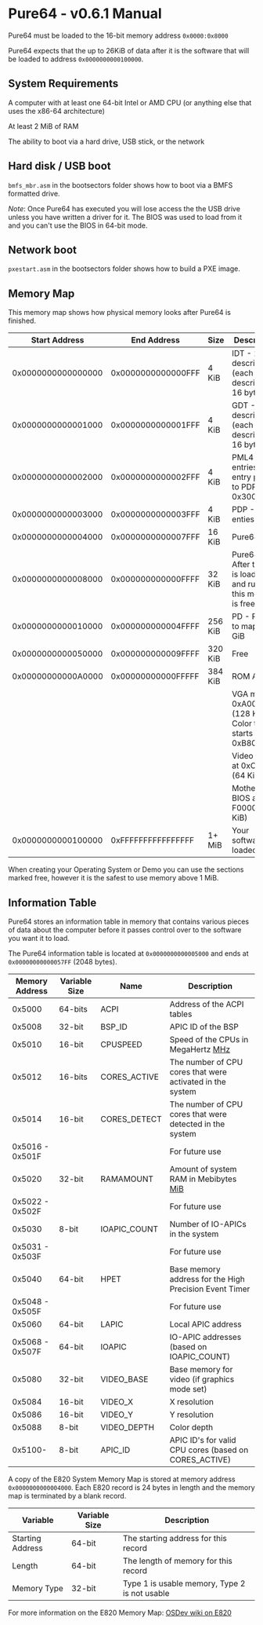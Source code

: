 # Pure64 - v0.6.1 Manual

Pure64 must be loaded to the 16-bit memory address `0x0000:0x8000`

Pure64 expects that the up to 26KiB of data after it is the software that will be loaded to address `0x0000000000100000`.


## System Requirements

A computer with at least one 64-bit Intel or AMD CPU (or anything else that uses the x86-64 architecture)

At least 2 MiB of RAM

The ability to boot via a hard drive, USB stick, or the network


## Hard disk / USB boot

`bmfs_mbr.asm` in the bootsectors folder shows how to boot via a BMFS formatted drive.

*Note*: Once Pure64 has executed you will lose access the the USB drive unless you have written a driver for it. The BIOS was used to load from it and you can't use the BIOS in 64-bit mode.


## Network boot

`pxestart.asm` in the bootsectors folder shows how to build a PXE image.


## Memory Map

This memory map shows how physical memory looks after Pure64 is finished.

| Start Address      | End Address        | Size    | Description |
|--------------------| -------------------|---------|-------------|
| 0x0000000000000000 | 0x0000000000000FFF | 4 KiB   | IDT - 256 descriptors (each descriptor is 16 bytes)|
| 0x0000000000001000 | 0x0000000000001FFF | 4 KiB   | GDT - 256 descriptors (each descriptor is 16 bytes)|
| 0x0000000000002000 | 0x0000000000002FFF | 4 KiB   | PML4 - 512 entries, first entry points to PDP at 0x3000|
| 0x0000000000003000 | 0x0000000000003FFF | 4 KiB   | PDP - 512 enties|
| 0x0000000000004000 | 0x0000000000007FFF | 16 KiB  | Pure64 Data |
| 0x0000000000008000 | 0x000000000000FFFF | 32 KiB  | Pure64 - After the OS is loaded and running this memory is free again|
| 0x0000000000010000 | 0x000000000004FFFF | 256 KiB | PD - Room to map 64 GiB|
| 0x0000000000050000 | 0x000000000009FFFF | 320 KiB | Free |
| 0x00000000000A0000 | 0x00000000000FFFFF | 384 KiB | ROM Area|
|                    |                    |         | VGA mem at 0xA0000 (128 KiB) Color text starts at 0xB8000|
|                    |                    |         | Video BIOS at 0xC0000 (64 KiB)|
|                    |                    |         | Motherboard BIOS at F0000 (64 KiB)|
| 0x0000000000100000 | 0xFFFFFFFFFFFFFFFF | 1+ MiB  | Your software is loaded here|

When creating your Operating System or Demo you can use the sections marked free, however it is the safest to use memory above 1 MiB.


## Information Table

Pure64 stores an information table in memory that contains various pieces of data about the computer before it passes control over to the software you want it to load.

The Pure64 information table is located at `0x0000000000005000` and ends at `0x00000000000057FF` (2048 bytes).


|Memory Address|Variable Size | Name | Description |
|--------------|--------------|-------|-------------|
|0x5000        | 64-bits      | ACPI  | Address of the ACPI tables  |
|0x5008        |32-bit        |BSP_ID | APIC ID of the BSP|
|0x5010        |16-bit        |CPUSPEED| Speed of the CPUs in MegaHertz [MHz](http://en.wikipedia.org/wiki/Mhz#Computing) |
|0x5012        |16-bits       |CORES_ACTIVE |The number of CPU cores that were activated in the system|
|0x5014|16-bit|CORES_DETECT|The number of CPU cores that were detected in the system|
|0x5016 - 0x501F| | | For future use|
|0x5020|32-bit|RAMAMOUNT|Amount of system RAM in Mebibytes [MiB](http://en.wikipedia.org/wiki/Mebibyte)|
|0x5022 - 0x502F| | | For future use |
|0x5030|8-bit|IOAPIC_COUNT|Number of IO-APICs in the system|
|0x5031 - 0x503F| | |For future use |
|0x5040|64-bit|HPET|Base memory address for the High Precision Event Timer|
|0x5048 - 0x505F| || For future use|
|0x5060|64-bit|LAPIC|Local APIC address|
|0x5068 - 0x507F|64-bit|IOAPIC|IO-APIC addresses (based on IOAPIC_COUNT)|
|0x5080|32-bit|VIDEO_BASE|Base memory for video (if graphics mode set)|
|0x5084|16-bit|VIDEO_X|X resolution|
|0x5086|16-bit|VIDEO_Y|Y resolution|
|0x5088|8-bit|VIDEO_DEPTH|Color depth|
|0x5100-|8-bit|APIC_ID |APIC ID's for valid CPU cores (based on CORES_ACTIVE)|


A copy of the E820 System Memory Map is stored at memory address `0x0000000000004000`. Each E820 record is 24 bytes in length and the memory map is terminated by a blank record.

|Variable|Variable Size|Description|
|----|----|----|
|Starting Address|64-bit|The starting address for this record|
|Length|64-bit|The length of memory for this record|
|Memory Type|32-bit|Type 1 is usable memory, Type 2 is not usable|


For more information on the E820 Memory Map: [OSDev wiki on E820](http://wiki.osdev.org/Detecting_Memory_%28x86%29#BIOS_Function:_INT_0x15.2C_EAX_.3D_0xE820)
